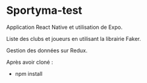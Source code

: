 # Sportyma-test

Application React Native et utilisation de Expo.

Liste des clubs et joueurs en utilisant la librairie Faker.

Gestion des données sur Redux.

Après avoir cloné :

- npm install
